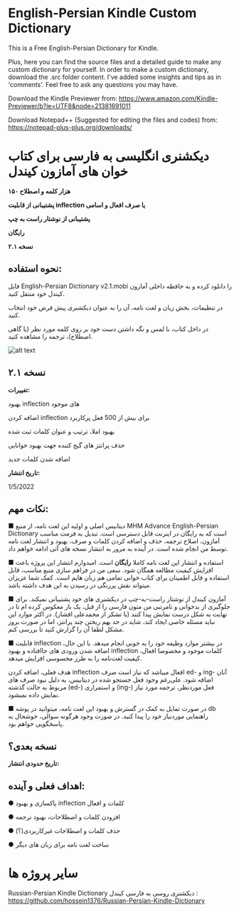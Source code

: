 # English-Persian Kindle Custom Dictionary
 This is a Free English-Persian Dictionary for Kindle.
 
 Plus, here you can find the source files and a detailed guide to make any custom dictionary for yourself.
 In order to make a custom dictionary, download the .src folder content. I've added some insights and tips as in 'comments'. Feel free to ask any questions you may have.
 
Download the Kindle Previewer from: https://www.amazon.com/Kindle-Previewer/b?ie=UTF8&node=21381691011

Download Notepad++ (Suggested for editing the files and codes) from: https://notepad-plus-plus.org/downloads/
 

# دیکشنری انگلیسی به فارسی برای کتاب خوان های آمازون کیندل

**۱۵۰ هزار کلمه و اصطلاح**

**پشتیبانی از قابلیت inflection یا صرف افعال و اسامی**

**پشتیبانی از نوشتار راست به چپ**

**رایگان**
 
**نسخه ۲.۱**

## نحوه استفاده:
فایل English-Persian Dictionary v2.1.mobi را دانلود کرده و به حافظه داخلی آمازون کیندل خود منتقل کنید.

در تنظیمات، بخش زبان و لغت نامه، آن را به عنوان دیکشنری پیش فرض خود انتخاب کنید.

در داخل کتاب، با لمس و نگه داشتن دست خود بر روی کلمه مورد نظر (یا گاهی اصطلاح)، ترجمه را مشاهده کنید.
 
![alt text](https://raw.githubusercontent.com/hossein1376/English-Persian-Kindle-Custom-Dictionary/b7f68983676af13b36b9990583ca0ec468260811/sample.jpg)
 
## نسخه ۲.۱
**تغییرات:**

بهبود inflection های موجود

اضافه کردن inflection برای بیش از 500 فعل پرکاربرد

بهبود املا، ترتیب و عنوان کلمات ثبت شده

حذف پرانتز های گیج کننده جهت بهبود خوانایی

اضافه شدن کلمات جدید

**تاریخ انتشار:**

1/5/2022

## نکات مهم:
■ دیتابیس اصلی و اولیه این لغت نامه، از منبع MHM Advance English-Persian Dictionary است که به رایگان در اینرنت قابل دسترسی است.
تبدیل به فرمت مناسب آمازون، اصلاح ترجمه، حذف و اضافه کردن کلمات و صرف، بهبود و انتشار لغت نامه توسط من انجام شده است. در آینده به مرور به انتشار نسخه های آتی ادامه خواهم داد.

■ استفاده و انتشار این لغت نامه کاملا **رایگان** است. امیدوارم انتشار این پروژه باعث افزایش کیفیت مطالعه همگان شود. 
سعی من در فراهم سازی منبع مناسب، قابل استفاده و قابل اطمینان برای کتاب خوانی تمامی هم زبان هایم است. کمک شما عزیزان میتواند نقش پررنگی در رسیدن به این هدف داشته باشد.

■ آمازون کیندل از نوشتار راست-به-چپ در دیکشنری های خود پشتیبانی نمیکند. برای جلوگیری از بدخوانی و نامرتبی من متون فارسی را از قبل، یک بار معکوس کرده ام تا در نهایت به شکل درست نمایش پیدا کنند (با تشکر از محمد‌علی افشار).
در اکثر موارد این نباید مسئله خاصی ایجاد کند، شاید در حد بهم ریختن چند پرانتز، اما در صورت بروز مشکل لطفا آن را گزارش کنید تا بررسی کنم.

■ قابلیت inflection در بیشتر موارد وظیفه خود را به خوبی انجام میدهد. با این حال، اضافه شدن ورودی های جاافتاده و بهبود inflection کلمات موجود و مخصوصا افعال، کیفیت لغت‌نامه را به طرز محسوسی افزایش میدهد.

هدف فعلی، اضافه کردن inflection افعال میباشد که نیاز است صرف ed- و ing- آنان اضافه شود.
علی‌رغم وجود فعل جستجو شده در دیتابیس، به دلیل نبود صرف های مربوط به حالت گذشته (ed-) و استمراری (ing-) فعل موردنظر، ترجمه مورد نیاز نمایش داده نمیشود.


■ در صورت تمایل به کمک در گسترش و بهبود این لغت نامه، میتوانید در پوشه db راهنمایی موردنیاز خود را پیدا کنید.
در صورت وجود هرگونه سوالی، خوشحال به پاسخگویی خواهم بود.

## نسخه بعدی؟

**تاریخ حدودی انتشار:**

## اهداف فعلی و آینده:

●  پاکسازی و بهبود inflection کلمات و افعال

● افزودن کلمات و اصطلاحات، بهبود ترجمه

● حذف کلمات و اصطلاحات غیرکاربردی(؟)

● ساخت لغت نامه برای زبان های دیگر

# سایر پروژه ها
Russian-Persian Kindle Dictionary دیکشنری روسی به فارسی کیندل : https://github.com/hossein1376/Russian-Persian-Kindle-Dictionary
